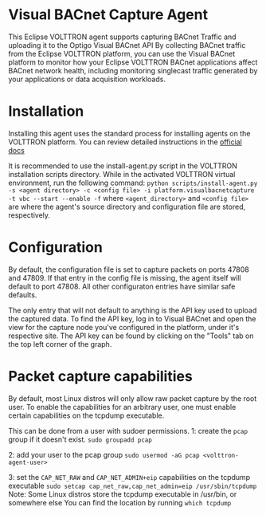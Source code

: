 # Visual BACnet Capture Agent
This Eclipse VOLTTRON agent supports capturing BACnet Traffic and uploading it to the Optigo Visual BACnet API
By collecting BACnet traffic from the Eclipse VOLTTRON platform, you can use the Visual BACnet platform to monitor how your 
Eclipse VOLTTRON BACnet applications affect BACnet network health, including monitoring singlecast traffic generated by your applications or data acquisition workloads.

# Installation

Installing this agent uses the standard process for installing agents on the VOLTTRON platform. You can review detailed instructions in the [official docs](https://volttron.readthedocs.io/en/main/introduction/platform-install.html#installing-and-running-agents)

It is recommended to use the install-agent.py script in the VOLTTRON installation scripts directory.
While in the activated VOLTTRON virtual environment, run the following command: 
  ```python scripts/install-agent.py -s <agent directory> -c <config file> -i platform.visualbacnetcapture -t vbc --start --enable -f```
  where ```<agent_directory>``` and ```<config file>```  are where the agent's source directory and configuration file are stored, respectively. 
  
# Configuration 

By default, the configuration file is set to capture packets on ports 47808 and 47809. If that entry in the config file is missing, the agent itself will default to port 47808. All other configuraton entries have similar safe defaults. 

The only entry that will not default to anything is the API key used to upload the captured data. To find the API key, log in to Visual BACnet and open the view for the capture node you've configured in the platform, under it's respective site. The API key can be found by clicking on the "Tools" tab on the top left corner of the graph. 

# Packet capture capabilities

By default, most Linux distros will only allow raw packet capture by the root user. To enable the capabilities for an arbitrary user, one must enable certain capabilities on the tcpdump executable. 

This can be done from a user with sudoer permissions. 
  1: create the ```pcap``` group if it doesn't exist.
    ```sudo groupadd pcap```
    
  2: add your user to the pcap group
    ```sudo usermod -aG pcap <volttron-agent-user>```
    
  3: set the ```CAP_NET_RAW``` and ```CAP_NET_ADMIN+eip``` capabilities on the tcpdump executable 
    ```sudo setcap cap_net_raw,cap_net_admin=eip /usr/sbin/tcpdump```
    Note: Some Linux distros store the tcpdump executable in /usr/bin, or somewhere else 
    You can find the location by running ```which tcpdump```
